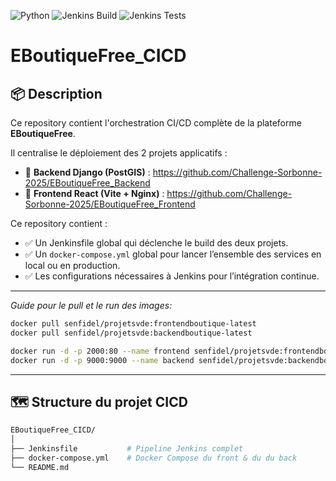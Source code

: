 ![Python](https://img.shields.io/badge/Python-3.8%2B-blue) ![Jenkins Build](https://img.shields.io/jenkins/build) ![Jenkins Tests](https://img.shields.io/jenkins/tests)
  




# EBoutiqueFree_CICD

## 📦 Description

Ce repository contient l'orchestration CI/CD complète de la plateforme **EBoutiqueFree**.

Il centralise le déploiement des 2 projets applicatifs :

- 🎯 **Backend Django (PostGIS)** : https://github.com/Challenge-Sorbonne-2025/EBoutiqueFree_Backend
- 🎯 **Frontend React (Vite + Nginx)** : https://github.com/Challenge-Sorbonne-2025/EBoutiqueFree_Frontend

Ce repository contient :

- ✅ Un Jenkinsfile global qui déclenche le build des deux projets.
- ✅ Un `docker-compose.yml` global pour lancer l’ensemble des services en local ou en production.
- ✅ Les configurations nécessaires à Jenkins pour l’intégration continue.
---
  *Guide pour le pull et le run des images:*
  ```bash
docker pull senfidel/projetsvde:frontendboutique-latest
docker pull senfidel/projetsvde:backendboutique-latest

docker run -d -p 2000:80 --name frontend senfidel/projetsvde:frontendboutique-latest
docker run -d -p 9000:9000 --name backend senfidel/projetsvde:backendboutique-latest
```

---

## 🗺️ Structure du projet CICD

```bash
EBoutiqueFree_CICD/
│
├── Jenkinsfile           # Pipeline Jenkins complet
├── docker-compose.yml    # Docker Compose du front & du du back
└── README.md             
